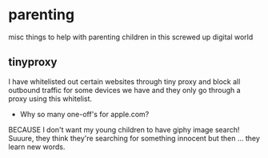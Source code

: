 # parenting
misc things to help with parenting children in this screwed up digital world

## tinyproxy

I have whitelisted out certain websites through tiny proxy and block all
outbound traffic for some devices we have and they only go through a proxy using
this whitelist.

- Why so many one-off's for apple.com?

BECAUSE I don't want my young children to have giphy image search! Suuure, they
think they're searching for something innocent but then ... they learn new
words.

